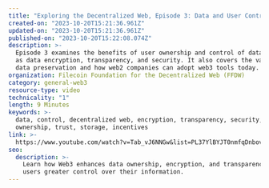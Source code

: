 ```yaml
---
title: "Exploring the Decentralized Web, Episode 3: Data and User Control"
created-on: "2023-10-20T15:21:36.961Z"
updated-on: "2023-10-20T15:21:36.961Z"
published-on: "2023-10-20T15:22:08.074Z"
description: >-
  Episode 3 examines the benefits of user ownership and control of data, as well
  as data encryption, transparency, and security. It also covers the value of
  data preservation and how web2 companies can adopt web3 tools today.
organization: Filecoin Foundation for the Decentralized Web (FFDW)
category: general-web3
resource-type: video
technicality: "1"
length: 9 Minutes
keywords: >-
  data, control, decentralized web, encryption, transparency, security,
  ownership, trust, storage, incentives
link: >-
  https://www.youtube.com/watch?v=Tab_vJ6NNGw&list=PL37YlBYJT0nmfqDnbov6lKHUyZvRfQjap&index=4
seo:
  description: >-
    Learn how Web3 enhances data ownership, encryption, and transparency, giving 
    users greater control over their information.
---
```

